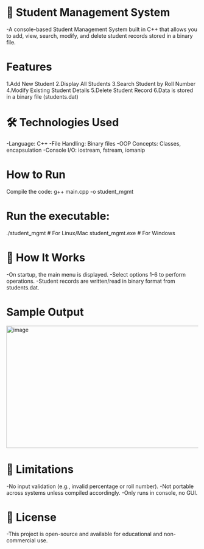 # 📘 Student Management System
-A console-based Student Management System built in C++ that allows you to add, view, search, modify, and delete student records stored in a binary file.

# Features
 1.Add New Student
 2.Display All Students
 3.Search Student by Roll Number
 4.Modify Existing Student Details
 5.Delete Student Record
 6.Data is stored in a binary file (students.dat)

# 🛠️ Technologies Used
-Language: C++
-File Handling: Binary files
-OOP Concepts: Classes, encapsulation
-Console I/O: iostream, fstream, iomanip

# How to Run
Compile the code:
g++ main.cpp -o student_mgmt

# Run the executable:
./student_mgmt   # For Linux/Mac
student_mgmt.exe # For Windows

# 📌 How It Works
-On startup, the main menu is displayed.
-Select options 1-6 to perform operations.
-Student records are written/read in binary format from students.dat.

# Sample Output 
<img width="554" height="321" alt="image" src="https://github.com/user-attachments/assets/184b0c3f-934e-42f4-ba83-b9762b83064f" />





# 🚫 Limitations
-No input validation (e.g., invalid percentage or roll number).
-Not portable across systems unless compiled accordingly.
-Only runs in console, no GUI.

# 📄 License
-This project is open-source and available for educational and non-commercial use.
